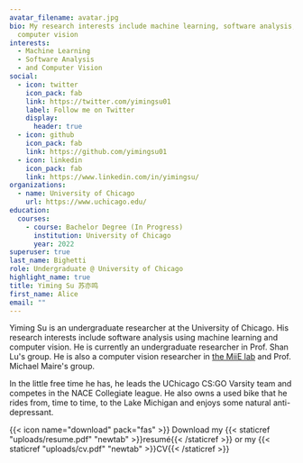 ```yaml
---
avatar_filename: avatar.jpg
bio: My research interests include machine learning, software analysis, and
  computer vision
interests:
  - Machine Learning
  - Software Analysis
  - and Computer Vision
social:
  - icon: twitter
    icon_pack: fab
    link: https://twitter.com/yimingsu01
    label: Follow me on Twitter
    display:
      header: true
  - icon: github
    icon_pack: fab
    link: https://github.com/yimingsu01
  - icon: linkedin
    icon_pack: fab
    link: https://www.linkedin.com/in/yimingsu/
organizations:
  - name: University of Chicago
    url: https://www.uchicago.edu/
education:
  courses:
    - course: Bachelor Degree (In Progress)
      institution: University of Chicago
      year: 2022
superuser: true
last_name: Bighetti
role: Undergraduate @ University of Chicago
highlight_name: true
title: Yiming Su 苏亦鸣
first_name: Alice
email: ""
---
```

Yiming Su is an undergraduate researcher at the University of Chicago. His research interests include software analysis using machine learning and computer vision. He is currently an undergraduate researcher in Prof. Shan Lu's group. He is also a computer vision researcher in [the MiiE lab](https://www.miielab.com/) and Prof. Michael Maire's group.

In the little free time he has, he leads the UChicago CS:GO Varsity team and competes in the NACE Collegiate league. He also owns a used bike that he rides from, time to time, to the Lake Michigan and enjoys some natural anti-depressant.

{{< icon name="download" pack="fas" >}} Download my {{< staticref "uploads/resume.pdf" "newtab" >}}resumé{{< /staticref >}} or my {{< staticref "uploads/cv.pdf" "newtab" >}}CV{{< /staticref >}}
